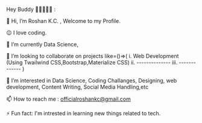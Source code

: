 Hey Buddy 💖🙋‍♂️🙋‍♂️ :

👋 Hi, I’m Roshan K.C. , Welcome to my Profile.

😉 I love coding.

🌱 I’m currently Data Science,

💞️ I’m looking to collaborate on projects like=()=>(
                     i. Web Development (Using Twailwind CSS,Bootstrap,Materialize CSS)
                     ii. --------------
                     iii. -------------
                  )
                  
👀 I’m interested in Data Science, Coding Challanges, Designing, web development,
                Content Writing, Social Media Handling,etc
                
📫 How to reach me : officialroshankc@gmail.com

⚡ Fun fact: I'm intrested in learning new things related to tech.
